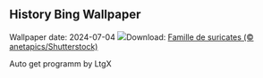 ## History Bing Wallpaper
Wallpaper date: 2024-07-04
![](https://www.bing.com/th?id=OHR.MeerkatManor_FR-CA5868654494_UHD.jpg&w=1000)Download: [Famille de suricates (© anetapics/Shutterstock)](https://www.bing.com/th?id=OHR.MeerkatManor_FR-CA5868654494_UHD.jpg)

Auto get programm by LtgX
